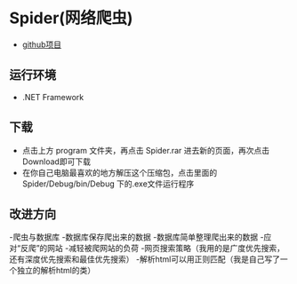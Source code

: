 # Spider(网络爬虫)

- [github项目](https://github.com/wang128/Spider)


## 运行环境
 - .NET Framework
 
## 下载
- 点击上方 program 文件夹，再点击 Spider.rar 进去新的页面，再次点击Download即可下载
- 在你自己电脑最喜欢的地方解压这个压缩包，点击里面的 Spider/Debug/bin/Debug 下的.exe文件运行程序

## 改进方向
-爬虫与数据库
-数据库保存爬出来的数据
-数据库简单整理爬出来的数据
-应对“反爬”的网站
-减轻被爬网站的负荷
-网页搜索策略（我用的是广度优先搜索，还有深度优先搜索和最佳优先搜索）
-解析html可以用正则匹配（我是自己写了一个独立的解析html的类）
